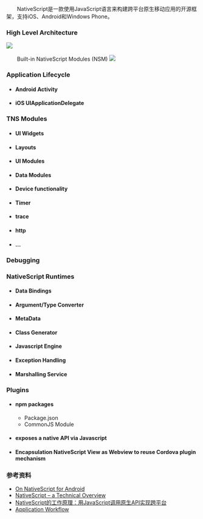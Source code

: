 &emsp;&emsp;NativeScript是一款使用JavaScript语言来构建跨平台原生移动应用的开源框架，支持iOS、Android和Windows Phone。

### High Level Architecture
![](http://developer.telerik.com/wp-content/uploads/2014/06/nativescript1.png)
</br></br>&emsp;&emsp;Built-in NativeScript Modules (NSM)
![](http://developer.telerik.com/wp-content/uploads/2014/06/nativescript3.png)

### Application Lifecycle
- #### Android Activity
- #### iOS UIApplicationDelegate

### TNS Modules
- #### UI Widgets
- #### Layouts
- #### UI Modules
- #### Data Modules
- #### Device functionality
- #### Timer
- #### trace
- #### http
- #### ...

### Debugging
### NativeScript Runtimes
- #### Data Bindings
- #### Argument/Type Converter
- #### MetaData
- #### Class Generator
- #### Javascript Engine
- #### Exception Handling
- #### Marshalling Service

### Plugins
- #### npm packages
  - Package.json
  - CommonJS Module
- #### exposes a native API via Javascript
- #### Encapsulation NativeScript View as Webview to reuse Cordova plugin mechanism

### 参考资料
- [On NativeScript for Android](http://developer.telerik.com/featured/nativescript-android/)
- [NativeScript – a Technical Overview
](http://developer.telerik.com/featured/nativescript-a-technical-overview/)
- [NativeScript的工作原理：用JavaScript调用原生API实现跨平台
](http://ourjs.com/detail/550138f51e8c708516000005)
- [Application Workflow](https://docs.nativescript.org/runtimes/android/advanced-topics/execution-flow)
